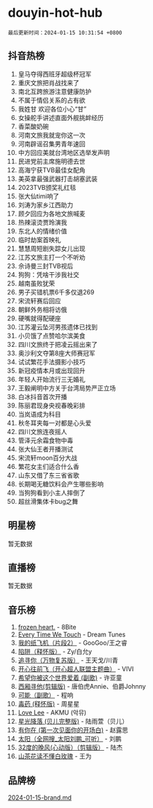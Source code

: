 # douyin-hot-hub

`最后更新时间：2024-01-15 10:31:54 +0800`

## 抖音热榜

1. 皇马夺得西班牙超级杯冠军
1. 重庆文旅把肖战找来了
1. 南北互跨旅游注意健康防护
1. 不属于情侣关系的占有欲
1. 我姓甘 欢迎各位小心“甘”
1. 女操舵手讲述直面外舰挑衅经历
1. 香菜酸奶碗
1. 河南文旅我就宠你这一次
1. 河南辟谣召集男青年速回
1. 中方回应美就台湾地区选举发声明
1. 民进党前主席施明德去世
1. 高海宁获TVB最佳女配角
1. 美英拿最强武器打击胡塞武装
1. 2023TVB颁奖礼红毯
1. 张大仙timi响了
1. 刘涛为家乡江西助力
1. 顾夕回应为各地文旅喊麦
1. 热辣滚烫贾玲演我
1. 东北人的情绪价值
1. 临时劫案首映礼
1. 慧慧周短剧失踪女儿出现
1. 江苏文旅主打一个不听劝
1. 佘诗曼三封TVB视后
1. 狗狗：凭啥干涉我社交
1. 越南虽败犹荣
1. 男子买错机票6千多仅退269
1. 宋流轩赛后回应
1. 朝鲜外务相将访俄
1. 硬嘴就得配硬座
1. 江苏灌云坠河男孩遗体已找到
1. 小贝饿了点赞哈尔滨美食
1. 四川文旅终于把凌云摇出来了
1. 奥沙利文夺第8座大师赛冠军
1. 试试繁花手法摄影小技巧
1. 新冠疫情本月或出现回升
1. 年轻人开始流行三无婚礼
1. 王毅阐明中方关于台湾局势严正立场
1. 白冰抖音首次开播
1. 陈丽君现身央视春晚彩排
1. 当岚语成为科目
1. 秋冬耳夹每一对都是心头爱
1. 四川文旅连夜摇人
1. 管泽元余霜食物中毒
1. 张大仙王者开播测试
1. 宋流轩moon百分大战
1. 繁花女主们适合什么香
1. 山东又借了东三省省歌
1. 长期喝无糖饮料会产生哪些影响
1. 当狗狗看到小主人摔倒了
1. 超丝滑集体卡bug之舞

## 明星榜

暂无数据

## 直播榜

暂无数据

## 音乐榜

1. [frozen heart.](https://sf86-cdn-tos.douyinstatic.com/obj/tos-cn-ve-2774/oIIWJfyjIACZA9zQMtnJ6hQQhFC4vhCupoRBsO) - 8Bite
1. [Every Time We Touch](https://sf3-cdn-tos.douyinstatic.com/obj/tos-cn-ve-2774/ogN6lUKQeBBfEVhIOMikG1CcJjugxk1tztZyhP) - Dream Tunes
1. [我的纸飞机（片段2）](https://sf86-cdn-tos.douyinstatic.com/obj/tos-cn-ve-2774/oM2ZrKcg2CD5AeRB2gkeXOFB1IxAGJdZPazYHf) - GooGoo/王之睿
1. [陷阱（释怀版）](https://sf86-cdn-tos.douyinstatic.com/obj/tos-cn-ve-2774/oE8C21LeZrzKLDFfQYgMzx4GAIHageG5IzayY7) - Zy/白允y
1. [追寻你（万物复苏版）](https://sf86-cdn-tos.douyinstatic.com/obj/tos-cn-ve-2774/oYeAZJsbjIDit9APmBg8u6uDUQnHmoCf3gbo74) - 王天戈/川青
1. [开心往前飞（开心超人联盟主题曲）](https://sf86-cdn-tos.douyinstatic.com/obj/tos-cn-ve-2774/9d8fb7c82cf1421fb93a9fe925275e0a) - VIVI
1. [希望你被这个世界爱着 (副歌)](https://sf6-cdn-tos.douyinstatic.com/obj/tos-cn-ve-2774/oUHCmWQfZlE3QQBKBeD8rCFLpJzPgCpImhsxMt) - 许亚童
1. [西厢寻他(剪辑版)](https://sf86-cdn-tos.douyinstatic.com/obj/tos-cn-ve-2774/oUsAVfAQKlRNxEv5qxvIB8o5qmIWUcXbzJKJhw) - 唐伯虎Annie、伯爵Johnny
1. [可能（副歌）](https://sf86-cdn-tos.douyinstatic.com/obj/tos-cn-ve-2774/cde1731888894259b333569393c2fb51) - 程响
1. [毒药 (释怀版)](https://sf86-cdn-tos.douyinstatic.com/obj/tos-cn-ve-2774/oYILMEAzspdZBIzy4frJNB8ZHPHWAhiwowd4Ad) - 周星星
1. [Love Lee](https://sf86-cdn-tos.douyinstatic.com/obj/tos-cn-ve-2774/o05GbkJGbCBTdDnMtB0fwOYgkeZp23vrWQDQBS) - AKMU (악뮤)
1. [星光降落 (贝儿完整版)](https://sf6-cdn-tos.douyinstatic.com/obj/tos-cn-ve-2774/okwB9hAwyAtsFFkFBzAX1hOOfQuIoMNs0W2Mwr) - 陆雨萱（贝儿）
1. [有你在 (第一次见面你的开场白)](https://sf6-cdn-tos.douyinstatic.com/obj/tos-cn-ve-2774/oAthrQ3ClJBfI57uBoFEgNDYtNCZ0TSYQQfxQ0) - 赵露思
1. [太阳（全网搜_太阳刘鹏_可听）](https://sf86-cdn-tos.douyinstatic.com/obj/tos-cn-ve-2774/ogWbyIQnlBFImVbeDocRdCIYtBHlbJXgfZMvgz) - 刘鹏
1. [32度的晚风(心动版）（剪辑版）](https://sf86-cdn-tos.douyinstatic.com/obj/tos-cn-ve-2774/owNyabsyWdzUulxhoJfK8IBXgp0UMQAHpvGh2B) - 陆杰
1. [山茶花读不懂白玫瑰](https://sf6-cdn-tos.douyinstatic.com/obj/tos-cn-ve-2774/osfn8B7DktrRHEPJgPCfDbw7QDQEkwC16BxZg9) - 王为

## 品牌榜

[2024-01-15-brand.md](2024-01-15-brand.md)

